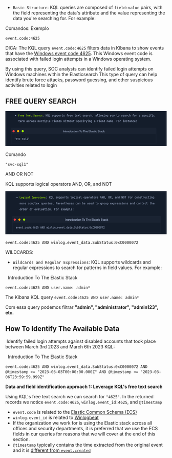 
- `Basic Structure`: KQL queries are composed of `field:value` pairs, with the field representing the data's attribute and the value representing the data you're searching for. For example:

Comandos:
Exemplo
```shell-session
event.code:4625
```

DICA: The KQL query `event.code:4625` filters data in Kibana to show events that have the [Windows event code 4625](https://www.ultimatewindowssecurity.com/securitylog/encyclopedia/event.aspx?eventid=4625). This Windows event code is associated with failed login attempts in a Windows operating system.

By using this query, SOC analysts can identify failed login attempts on Windows machines within the Elasticsearch
This type of query can help identify brute force attacks, password guessing, and other suspicious activities related to login


## FREE QUERY SEARCH

![](Cybersecurity/Cyber-Security%20Labs/Blue%20Team%20Labs/SIEM%20&%20EVENT%20VIEWER/1-Images/Pasted%20image%2020240225185318.png)

Comando
```shell-session
"svc-sql1"

```

AND OR NOT

KQL supports logical operators AND, OR, and NOT

![](Cybersecurity/Cyber-Security%20Labs/Blue%20Team%20Labs/SIEM%20&%20EVENT%20VIEWER/1-Images/Pasted%20image%2020240225185540.png)

```shell-session
event.code:4625 AND winlog.event_data.SubStatus:0xC0000072
```

WILDCARDS: 


- `Wildcards and Regular Expressions`: KQL supports wildcards and regular expressions to search for patterns in field values. For example:

  Introduction To The Elastic Stack

```shell-session
event.code:4625 AND user.name: admin*
```

The Kibana KQL query `event.code:4625 AND user.name: admin*`

Com essa query podemos filtrar **"admin", "administrator", "admin123", etc.**

## How To Identify The Available Data

 Identify failed login attempts against disabled accounts that took place between March 3rd 2023 and March 6th 2023 KQL:

  Introduction To The Elastic Stack

```shell-session
event.code:4625 AND winlog.event_data.SubStatus:0xC0000072 AND @timestamp >= "2023-03-03T00:00:00.000Z" AND @timestamp <= "2023-03-06T23:59:59.999Z"
```

**Data and field identification approach 1: Leverage KQL's free text search**

Using KQL's free text search we can search for `"4625"`. In the returned records we notice `event.code:4625`, `winlog.event_id:4625`, and `@timestamp`

- `event.code` is related to the [Elastic Common Schema (ECS)](https://www.elastic.co/guide/en/ecs/current/ecs-event.html#field-event-code)
- `winlog.event_id` is related to [Winlogbeat](https://www.elastic.co/guide/en/beats/winlogbeat/current/exported-fields-winlog.html)
- If the organization we work for is using the Elastic stack across all offices and security departments, it is preferred that we use the ECS fields in our queries for reasons that we will cover at the end of this section.
- `@timestamp` typically contains the time extracted from the original event and it is [different from `event.created`](https://discuss.elastic.co/t/winlogbeat-timestamp-different-with-event-create-time/278160)